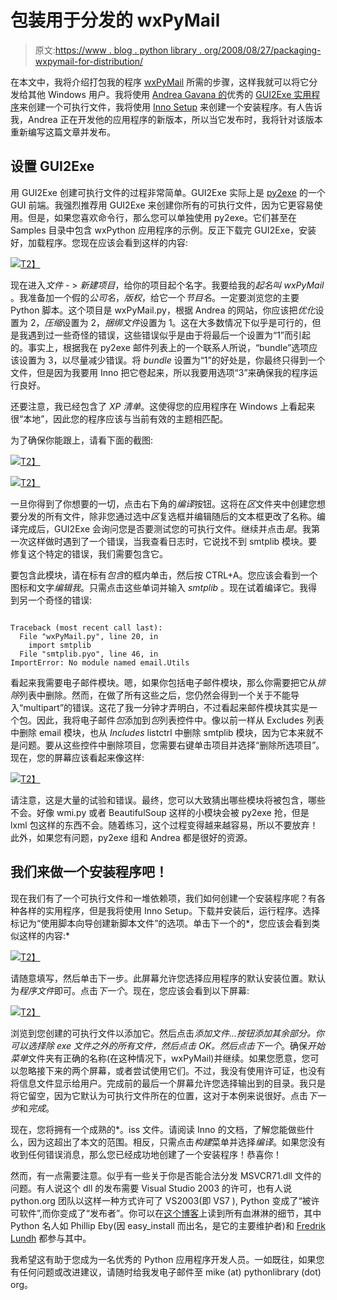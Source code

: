# 包装用于分发的 wxPyMail

> 原文:[https://www . blog . python library . org/2008/08/27/packaging-wxpymail-for-distribution/](https://www.blog.pythonlibrary.org/2008/08/27/packaging-wxpymail-for-distribution/)

在本文中，我将介绍打包我的程序 [wxPyMail](https://www.blog.pythonlibrary.org/?p=38) 所需的步骤，这样我就可以将它分发给其他 Windows 用户。我将使用 [Andrea Gavana 的](http://xoomer.alice.it/infinity77/)优秀的 [GUI2Exe 实用程序](http://xoomer.alice.it/infinity77/main/GUI2Exe.html)来创建一个可执行文件，我将使用 [Inno Setup](http://www.innosetup.com/isinfo.php) 来创建一个安装程序。有人告诉我，Andrea 正在开发他的应用程序的新版本，所以当它发布时，我将针对该版本重新编写这篇文章并发布。

## 设置 GUI2Exe

用 GUI2Exe 创建可执行文件的过程非常简单。GUI2Exe 实际上是 [py2exe](http://www.py2exe.org/) 的一个 GUI 前端。我强烈推荐用 GUI2Exe 来创建你所有的可执行文件，因为它更容易使用。但是，如果您喜欢命令行，那么您可以单独使用 py2exe。它们甚至在 Samples 目录中包含 wxPython 应用程序的示例。反正下载完 GUI2Exe，安装好，加载程序。您现在应该会看到这样的内容:

[![](../Images/ed7b10531268614e82286a86ec48df38.png)T2】](https://www.blog.pythonlibrary.org/wp-content/uploads/2008/08/gui2exe1.png)

现在进入*文件* - > *新建项目*，给你的项目起个名字。我要给我的*起名叫 wxPyMail* 。我准备加一个假的*公司名*，*版权*，给它一个*节目名*。一定要浏览您的主要 Python 脚本。这个项目是 wxPyMail.py，根据 Andrea 的网站，你应该把*优化*设置为 2，*压缩*设置为 2，*捆绑文件*设置为 1。这在大多数情况下似乎是可行的，但是我遇到过一些奇怪的错误，这些错误似乎是由于将最后一个设置为“1”而引起的。事实上，根据我在 py2exe 邮件列表上的一个联系人所说，“bundle”选项应该设置为 3，以尽量减少错误。将 *bundle* 设置为“1”的好处是，你最终只得到一个文件，但是因为我要用 Inno 把它卷起来，所以我要用选项“3”来确保我的程序运行良好。

还要注意，我已经包含了 *XP 清单*。这使得您的应用程序在 Windows 上看起来很“本地”，因此您的程序应该与当前有效的主题相匹配。

为了确保你能跟上，请看下面的截图:

[![](../Images/99d053afaa70c6632cc602257cde0941.png)T2】](https://www.blog.pythonlibrary.org/wp-content/uploads/2008/08/gui2exe2.png)

[![](../Images/525310726f3a284886a7f01b4567bbb0.png)T2】](https://www.blog.pythonlibrary.org/wp-content/uploads/2008/08/gui2exe3.png)

一旦你得到了你想要的一切，点击右下角的*编译*按钮。这将在*区*文件夹中创建您想要分发的所有文件，除非您通过选中*区*复选框并编辑随后的文本框更改了名称。编译完成后，GUI2Exe 会询问您是否要测试您的可执行文件。继续并点击*是*。我第一次这样做时遇到了一个错误，当我查看日志时，它说找不到 smtplib 模块。要修复这个特定的错误，我们需要包含它。

要包含此模块，请在标有*包含*的框内单击，然后按 CTRL+A。您应该会看到一个图标和文字*编辑我*。只需点击这些单词并输入 *smtplib* 。现在试着编译它。我得到另一个奇怪的错误:

```

Traceback (most recent call last):
  File "wxPyMail.py", line 20, in 
    import smtplib
  File "smtplib.pyo", line 46, in 
ImportError: No module named email.Utils

```

看起来我需要电子邮件模块。嗯，如果你包括电子邮件模块，那么你需要把它从*排除*列表中删除。然而，在做了所有这些之后，您仍然会得到一个关于不能导入“multipart”的错误。这花了我一分钟才弄明白，不过看起来邮件模块其实是一个包。因此，我将电子邮件*包*添加到*包*列表控件中。像以前一样从 Excludes 列表中删除 email 模块，也从 *Includes* listctrl 中删除 smtplib 模块，因为它本来就不是问题。要从这些控件中删除项目，您需要右键单击项目并选择“删除所选项目”。现在，您的屏幕应该看起来像这样:

[![](../Images/2fac778970a9ee06cfce543b964be442.png)T2】](https://www.blog.pythonlibrary.org/wp-content/uploads/2008/08/gui2exe4.png)

请注意，这是大量的试验和错误。最终，您可以大致猜出哪些模块将被包含，哪些不会。好像 wmi.py 或者 BeautifulSoup 这样的小模块会被 py2exe 抢，但是 lxml 包这样的东西不会。随着练习，这个过程变得越来越容易，所以不要放弃！此外，如果您有问题，py2exe 组和 Andrea 都是很好的资源。

## 我们来做一个安装程序吧！

现在我们有了一个可执行文件和一堆依赖项，我们如何创建一个安装程序呢？有各种各样的实用程序，但是我将使用 Inno Setup。下载并安装后，运行程序。选择标记为“使用脚本向导创建新脚本文件”的选项。单击下一个的*，您应该会看到类似这样的内容:*

[![](../Images/24c44fe1e13a0e4396e16e52e04e72a7.png)T2】](https://www.blog.pythonlibrary.org/wp-content/uploads/2008/08/inno1.png)

请随意填写，然后单击下一步。此屏幕允许您选择应用程序的默认安装位置。默认为*程序文件*即可。点击*下一个*。现在，您应该会看到以下屏幕:

[![](../Images/1d3665f1539d3d1670cc310e987fca72.png)T2】](https://www.blog.pythonlibrary.org/wp-content/uploads/2008/08/inno2.png)

浏览到您创建的可执行文件以添加它。然后点击*添加文件...*按钮添加其余部分。你可以选择除 exe 文件之外的所有文件，然后点击 OK。然后点击*下一个*。确保*开始菜单*文件夹有正确的名称(在这种情况下，wxPyMail)并继续。如果您愿意，您可以忽略接下来的两个屏幕，或者尝试使用它们。不过，我没有使用许可证，也没有将信息文件显示给用户。完成前的最后一个屏幕允许您选择输出到的目录。我只是将它留空，因为它默认为可执行文件所在的位置，这对于本例来说很好。点击*下一步*和*完成*。

现在，您将拥有一个成熟的*。iss 文件。请阅读 Inno 的文档，了解您能做些什么，因为这超出了本文的范围。相反，只需点击*构建*菜单并选择*编译*。如果您没有收到任何错误消息，那么您已经成功地创建了一个安装程序！恭喜你！

然而，有一点需要注意。似乎有一些关于你是否能合法分发 MSVCR71.dll 文件的问题。有人说这个 dll 的发布需要 Visual Studio 2003 的许可，也有人说 python.org 团队以这样一种方式许可了 VS2003(即 VS7 ), Python 变成了“被许可软件”,而你变成了“发布者”。你可以在[这个博客](http://www.brunningonline.net/simon/blog/archives/001906.html)上读到所有血淋淋的细节，其中 Python 名人如 Phillip Eby(因 easy_install 而出名，是它的主要维护者)和 [Fredrik Lundh](http://effbot.org) 都参与其中。

我希望这有助于您成为一名优秀的 Python 应用程序开发人员。一如既往，如果您有任何问题或改进建议，请随时给我发电子邮件至 mike (at) pythonlibrary (dot) org。